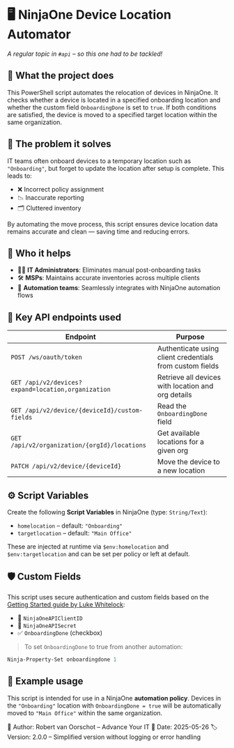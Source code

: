 # 🖥️ NinjaOne Device Location Automator

_A regular topic in `#api` – so this one had to be tackled!_

## 🚀 What the project does
This PowerShell script automates the relocation of devices in NinjaOne. It checks whether a device is located in a specified onboarding location and whether the custom field `OnboardingDone` is set to `true`. If both conditions are satisfied, the device is moved to a specified target location within the same organization.

## 🧠 The problem it solves
IT teams often onboard devices to a temporary location such as `"Onboarding"`, but forget to update the location after setup is complete. This leads to:

- ❌ Incorrect policy assignment
- 📉 Inaccurate reporting
- 🗂️ Cluttered inventory

By automating the move process, this script ensures device location data remains accurate and clean — saving time and reducing errors.

## 👥 Who it helps
- 👨‍💻 **IT Administrators**: Eliminates manual post-onboarding tasks
- 🛠️ **MSPs**: Maintains accurate inventories across multiple clients
- 🤖 **Automation teams**: Seamlessly integrates with NinjaOne automation flows

## 🔑 Key API endpoints used
| Endpoint | Purpose |
|----------|---------|
| `POST /ws/oauth/token` | Authenticate using client credentials from custom fields |
| `GET /api/v2/devices?expand=location,organization` | Retrieve all devices with location and org details |
| `GET /api/v2/device/{deviceId}/custom-fields` | Read the `OnboardingDone` field |
| `GET /api/v2/organization/{orgId}/locations` | Get available locations for a given org |
| `PATCH /api/v2/device/{deviceId}` | Move the device to a new location |

## ⚙️ Script Variables
Create the following **Script Variables** in NinjaOne (type: `String/Text`):

- `homelocation` – default: `"Onboarding"`
- `targetlocation` – default: `"Main Office"`

These are injected at runtime via `$env:homelocation` and `$env:targetlocation` and can be set per policy or left at default.

## 🛡️ Custom Fields
This script uses secure authentication and custom fields based on the [Getting Started guide by Luke Whitelock](https://docs.mspp.io/ninjaone/getting-started):

- 🔐 `NinjaOneAPIClientID`
- 🔐 `NinjaOneAPISecret`
- ✅ `OnboardingDone` (checkbox)

> To set `OnboardingDone` to true from another automation:
```powershell
Ninja-Property-Set onboardingdone 1
```

## 🧪 Example usage
This script is intended for use in a NinjaOne **automation policy**. Devices in the `"Onboarding"` location with `OnboardingDone = true` will be automatically moved to `"Main Office"` within the same organization.

📝 Author: Robert van Oorschot – Advance Your IT
📅 Date: 2025-05-26
🏷️ Version: 2.0.0 – Simplified version without logging or error handling
